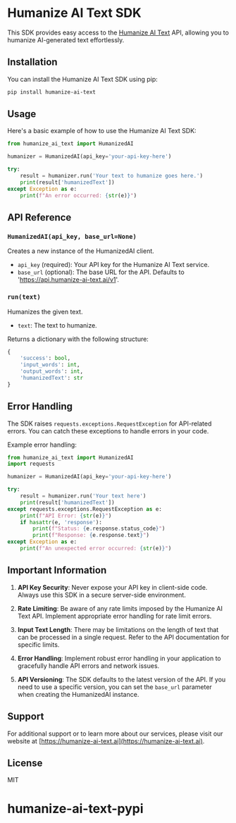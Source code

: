 # Humanize AI Text SDK

This SDK provides easy access to the [Humanize AI Text](https://humanize-ai-text.ai/docs) API, allowing you to humanize AI-generated text effortlessly.

## Installation

You can install the Humanize AI Text SDK using pip:

```bash
pip install humanize-ai-text
```

## Usage

Here's a basic example of how to use the Humanize AI Text SDK:

```python
from humanize_ai_text import HumanizedAI

humanizer = HumanizedAI(api_key='your-api-key-here')

try:
    result = humanizer.run('Your text to humanize goes here.')
    print(result['humanizedText'])
except Exception as e:
    print(f"An error occurred: {str(e)}")
```

## API Reference

### `HumanizedAI(api_key, base_url=None)`

Creates a new instance of the HumanizedAI client.

- `api_key` (required): Your API key for the Humanize AI Text service.
- `base_url` (optional): The base URL for the API. Defaults to 'https://api.humanize-ai-text.ai/v1'.

### `run(text)`

Humanizes the given text.

- `text`: The text to humanize.

Returns a dictionary with the following structure:

```python
{
    'success': bool,
    'input_words': int,
    'output_words': int,
    'humanizedText': str
}
```

## Error Handling

The SDK raises `requests.exceptions.RequestException` for API-related errors. You can catch these exceptions to handle errors in your code.

Example error handling:

```python
from humanize_ai_text import HumanizedAI
import requests

humanizer = HumanizedAI(api_key='your-api-key-here')

try:
    result = humanizer.run('Your text here')
    print(result['humanizedText'])
except requests.exceptions.RequestException as e:
    print(f"API Error: {str(e)}")
    if hasattr(e, 'response'):
        print(f"Status: {e.response.status_code}")
        print(f"Response: {e.response.text}")
except Exception as e:
    print(f"An unexpected error occurred: {str(e)}")
```

## Important Information

1. **API Key Security**: Never expose your API key in client-side code. Always use this SDK in a secure server-side environment.

2. **Rate Limiting**: Be aware of any rate limits imposed by the Humanize AI Text API. Implement appropriate error handling for rate limit errors.

3. **Input Text Length**: There may be limitations on the length of text that can be processed in a single request. Refer to the API documentation for specific limits.

4. **Error Handling**: Implement robust error handling in your application to gracefully handle API errors and network issues.

5. **API Versioning**: The SDK defaults to the latest version of the API. If you need to use a specific version, you can set the `base_url` parameter when creating the HumanizedAI instance.

## Support

For additional support or to learn more about our services, please visit our website at [https://humanize-ai-text.ai](https://humanize-ai-text.ai).

## License

MIT
# humanize-ai-text-pypi
